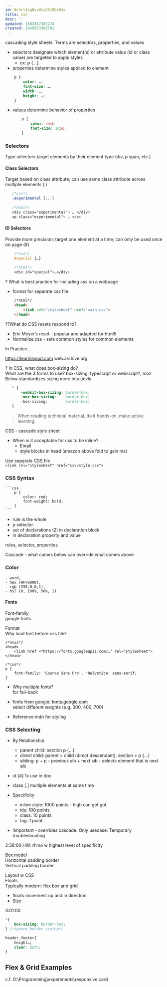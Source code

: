 ```yaml
---
id: 0chrl1iq0vv8tx2919bk63a
title: css
desc: ''
updated: 1682817383274
created: 1649553303701
---
```


cascading style sheets. Terms are selectors, properties, and values  
- selectors designate which element(s) or attribute value (id or class value) are targeted to apply styles
	- ex: p {…}
- properties determine styles applied to element
```css
	p {
		color: …;
		font-size: …;
		width: …;
		height: …;
	}
```
- values determine behavior of properties
	```css
		p {
			color: red;
			font-size: 16px;
		}
	```
### Selectors
Type selectors target elements by their element type (div, p span, etc.)  
#### Class Selectors
Target based on class attribute; can use same class attribute across multiple elements (.)  
 ```css
	/*css*/
	.experimental {...}
	
	/*html*/
	<div class="experimental"> … </div>
	<p class="experimental"> … </p>
```
#### ID Selectors
Provide more precision; target one element at a time; can only be used once on page (#)  
```css
	/*css*/
	#special {…}
	
	/*html*/
	<div id="special">…</div>
```
	
? What is best practice for including css on a webpage
- format for separate css file
```html
	/*html*/
	<head>
		<link rel="stylesheet" href="main.css">
	</head>
```
	
??What do CSS resets respond to?  
- Eric Meyer’s reset - popular and adapted for html5
- Normalize.css - sets common styles for common elements

In Practice…  

https://learnlayout.com  web.archive.org  

? In CSS, what does box-sizing do?  
What are the 3 forms to use? box-sizing, typescript or webscript?, moz  
Below standardizes sizing more intuitievly  
 
 ```css
	* {
		-webkit-box-sizing: border-box;
		-moz-box-sizing:	border-box;
		-box-sizing: 		border-box;
	}
```

> When reading technical material, do it hands-on, make active learning.

CSS - cascade style sheet  
- When is it acceptable for css to be inline?  
	- Email  
	- style blocks in head (amazon above fold to gain ms)

Use separate CSS file   
	`<link rel="stylesheet" href="css/style.css">`

### CSS Syntax

	```css
		p {
			color: red;
			font-weight: bold;
		}
	```
- rule is the whole  
- p selector  
- set of declarations (2) in declaration block  
- in declaration property and value  

rules, selector, properties

Cascade - what comes below can override what comes above 

### Color
	- word, 
	- hex (#FF0000), 
	- rgb (255,0,0,1), 
	- hsl (0, 100%, 50%, 1)

#### Fonts
Font-family  
google fonts  

Format  
Why load font before css file?  

```
/*html*/
<head>
	<link href ="https://fonts.googleapis.com/…" rel="stylesheet">
</head>

/*css*/
p {
	font-family: 'Source Sans Pro', 'Helvetica' sans-serif;
}
```
- Why multiple fonts?   
	for fall-back 
	
- fonts from google: fonts.google.com  
	select different weights (e.g. 300, 400, 700)

- Reference mdn for styling

### CSS Selecting 
- By Relationship
	- parent child: section p {...}
	- direct child: parent > child (direct descendant); section > p {...}
	- sibling: p + p - previous sib + next sib - selects element that is next sib
- id [#] 1x use in doc
- class [.] multiple elements at same time

- Specificity
	- inline style: 1000 points - high can get got
	- ids: 100 points
	- class: 10 points
	- tag: 1 point

- !important - overrides cascade. Only usecase: Temporary troubleshooting

2:38:00 HW: rhino w highest level of specificity

Box model  
Horizontal padding border  
Vertical padding border  

Layout w CSS  
Floats  
Typically modern: flex box and grid  
- floats movement up and in direction
- Size

3:01:00
```css
*{
	box-sizing: border-box;
} /*ignore border sizing*/

header,footer{
	height…;
	clear: both;
}
```
## Flex & Grid Examples
c.f. D:\Programming\experiments\responsive card